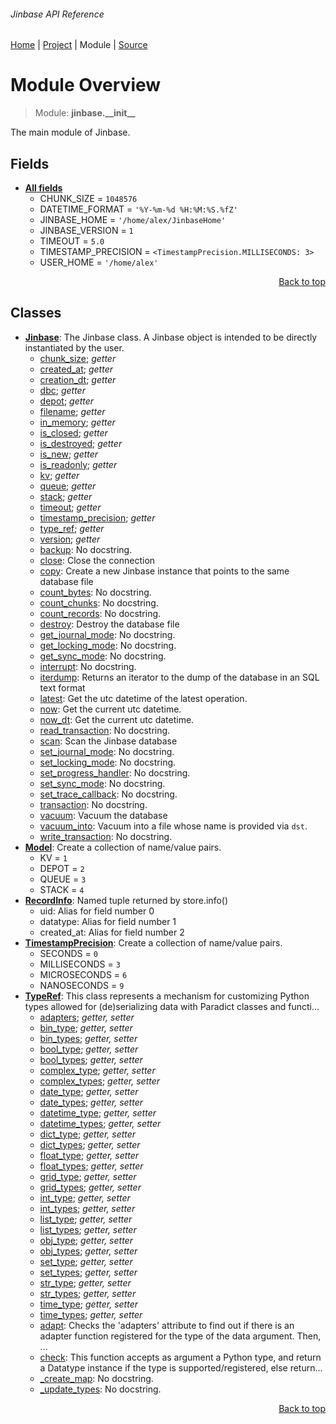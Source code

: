 ###### Jinbase API Reference
[Home](/docs/api/README.md) | [Project](/README.md) | Module | [Source](/src/jinbase/__init__.py)

# Module Overview
> Module: **jinbase.\_\_init\_\_**

The main module of Jinbase.

## Fields
- [**All fields**](/docs/api/modules/jinbase/__init__/fields.md)
    - CHUNK\_SIZE = `1048576`
    - DATETIME\_FORMAT = `'%Y-%m-%d %H:%M:%S.%fZ'`
    - JINBASE\_HOME = `'/home/alex/JinbaseHome'`
    - JINBASE\_VERSION = `1`
    - TIMEOUT = `5.0`
    - TIMESTAMP\_PRECISION = `<TimestampPrecision.MILLISECONDS: 3>`
    - USER\_HOME = `'/home/alex'`

<p align="right"><a href="#jinbase-api-reference">Back to top</a></p>

## Classes
- [**Jinbase**](/docs/api/modules/jinbase/__init__/class-Jinbase.md): The Jinbase class. A Jinbase object is intended to be directly instantiated by the user.
    - [chunk\_size](/docs/api/modules/jinbase/__init__/class-Jinbase.md#properties-table); _getter_
    - [created\_at](/docs/api/modules/jinbase/__init__/class-Jinbase.md#properties-table); _getter_
    - [creation\_dt](/docs/api/modules/jinbase/__init__/class-Jinbase.md#properties-table); _getter_
    - [dbc](/docs/api/modules/jinbase/__init__/class-Jinbase.md#properties-table); _getter_
    - [depot](/docs/api/modules/jinbase/__init__/class-Jinbase.md#properties-table); _getter_
    - [filename](/docs/api/modules/jinbase/__init__/class-Jinbase.md#properties-table); _getter_
    - [in\_memory](/docs/api/modules/jinbase/__init__/class-Jinbase.md#properties-table); _getter_
    - [is\_closed](/docs/api/modules/jinbase/__init__/class-Jinbase.md#properties-table); _getter_
    - [is\_destroyed](/docs/api/modules/jinbase/__init__/class-Jinbase.md#properties-table); _getter_
    - [is\_new](/docs/api/modules/jinbase/__init__/class-Jinbase.md#properties-table); _getter_
    - [is\_readonly](/docs/api/modules/jinbase/__init__/class-Jinbase.md#properties-table); _getter_
    - [kv](/docs/api/modules/jinbase/__init__/class-Jinbase.md#properties-table); _getter_
    - [queue](/docs/api/modules/jinbase/__init__/class-Jinbase.md#properties-table); _getter_
    - [stack](/docs/api/modules/jinbase/__init__/class-Jinbase.md#properties-table); _getter_
    - [timeout](/docs/api/modules/jinbase/__init__/class-Jinbase.md#properties-table); _getter_
    - [timestamp\_precision](/docs/api/modules/jinbase/__init__/class-Jinbase.md#properties-table); _getter_
    - [type\_ref](/docs/api/modules/jinbase/__init__/class-Jinbase.md#properties-table); _getter_
    - [version](/docs/api/modules/jinbase/__init__/class-Jinbase.md#properties-table); _getter_
    - [backup](/docs/api/modules/jinbase/__init__/class-Jinbase.md#backup): No docstring.
    - [close](/docs/api/modules/jinbase/__init__/class-Jinbase.md#close): Close the connection
    - [copy](/docs/api/modules/jinbase/__init__/class-Jinbase.md#copy): Create a new Jinbase instance that points to the same database file
    - [count\_bytes](/docs/api/modules/jinbase/__init__/class-Jinbase.md#count_bytes): No docstring.
    - [count\_chunks](/docs/api/modules/jinbase/__init__/class-Jinbase.md#count_chunks): No docstring.
    - [count\_records](/docs/api/modules/jinbase/__init__/class-Jinbase.md#count_records): No docstring.
    - [destroy](/docs/api/modules/jinbase/__init__/class-Jinbase.md#destroy): Destroy the database file
    - [get\_journal\_mode](/docs/api/modules/jinbase/__init__/class-Jinbase.md#get_journal_mode): No docstring.
    - [get\_locking\_mode](/docs/api/modules/jinbase/__init__/class-Jinbase.md#get_locking_mode): No docstring.
    - [get\_sync\_mode](/docs/api/modules/jinbase/__init__/class-Jinbase.md#get_sync_mode): No docstring.
    - [interrupt](/docs/api/modules/jinbase/__init__/class-Jinbase.md#interrupt): No docstring.
    - [iterdump](/docs/api/modules/jinbase/__init__/class-Jinbase.md#iterdump): Returns an iterator to the dump of the database in an SQL text format
    - [latest](/docs/api/modules/jinbase/__init__/class-Jinbase.md#latest): Get the utc datetime of the latest operation.
    - [now](/docs/api/modules/jinbase/__init__/class-Jinbase.md#now): Get the current utc datetime.
    - [now\_dt](/docs/api/modules/jinbase/__init__/class-Jinbase.md#now_dt): Get the current utc datetime.
    - [read\_transaction](/docs/api/modules/jinbase/__init__/class-Jinbase.md#read_transaction): No docstring.
    - [scan](/docs/api/modules/jinbase/__init__/class-Jinbase.md#scan): Scan the Jinbase database
    - [set\_journal\_mode](/docs/api/modules/jinbase/__init__/class-Jinbase.md#set_journal_mode): No docstring.
    - [set\_locking\_mode](/docs/api/modules/jinbase/__init__/class-Jinbase.md#set_locking_mode): No docstring.
    - [set\_progress\_handler](/docs/api/modules/jinbase/__init__/class-Jinbase.md#set_progress_handler): No docstring.
    - [set\_sync\_mode](/docs/api/modules/jinbase/__init__/class-Jinbase.md#set_sync_mode): No docstring.
    - [set\_trace\_callback](/docs/api/modules/jinbase/__init__/class-Jinbase.md#set_trace_callback): No docstring.
    - [transaction](/docs/api/modules/jinbase/__init__/class-Jinbase.md#transaction): No docstring.
    - [vacuum](/docs/api/modules/jinbase/__init__/class-Jinbase.md#vacuum): Vacuum the database
    - [vacuum\_into](/docs/api/modules/jinbase/__init__/class-Jinbase.md#vacuum_into): Vacuum into a file whose name is provided via `dst`.
    - [write\_transaction](/docs/api/modules/jinbase/__init__/class-Jinbase.md#write_transaction): No docstring.
- [**Model**](/docs/api/modules/jinbase/__init__/class-Model.md): Create a collection of name/value pairs.
    - KV = `1`
    - DEPOT = `2`
    - QUEUE = `3`
    - STACK = `4`
- [**RecordInfo**](/docs/api/modules/jinbase/__init__/class-RecordInfo.md): Named tuple returned by store.info()
    - uid: Alias for field number 0
    - datatype: Alias for field number 1
    - created\_at: Alias for field number 2
- [**TimestampPrecision**](/docs/api/modules/jinbase/__init__/class-TimestampPrecision.md): Create a collection of name/value pairs.
    - SECONDS = `0`
    - MILLISECONDS = `3`
    - MICROSECONDS = `6`
    - NANOSECONDS = `9`
- [**TypeRef**](/docs/api/modules/jinbase/__init__/class-TypeRef.md): This class represents a mechanism for customizing Python types allowed for (de)serializing data with Paradict classes and functi...
    - [adapters](/docs/api/modules/jinbase/__init__/class-TypeRef.md#properties-table); _getter, setter_
    - [bin\_type](/docs/api/modules/jinbase/__init__/class-TypeRef.md#properties-table); _getter, setter_
    - [bin\_types](/docs/api/modules/jinbase/__init__/class-TypeRef.md#properties-table); _getter, setter_
    - [bool\_type](/docs/api/modules/jinbase/__init__/class-TypeRef.md#properties-table); _getter, setter_
    - [bool\_types](/docs/api/modules/jinbase/__init__/class-TypeRef.md#properties-table); _getter, setter_
    - [complex\_type](/docs/api/modules/jinbase/__init__/class-TypeRef.md#properties-table); _getter, setter_
    - [complex\_types](/docs/api/modules/jinbase/__init__/class-TypeRef.md#properties-table); _getter, setter_
    - [date\_type](/docs/api/modules/jinbase/__init__/class-TypeRef.md#properties-table); _getter, setter_
    - [date\_types](/docs/api/modules/jinbase/__init__/class-TypeRef.md#properties-table); _getter, setter_
    - [datetime\_type](/docs/api/modules/jinbase/__init__/class-TypeRef.md#properties-table); _getter, setter_
    - [datetime\_types](/docs/api/modules/jinbase/__init__/class-TypeRef.md#properties-table); _getter, setter_
    - [dict\_type](/docs/api/modules/jinbase/__init__/class-TypeRef.md#properties-table); _getter, setter_
    - [dict\_types](/docs/api/modules/jinbase/__init__/class-TypeRef.md#properties-table); _getter, setter_
    - [float\_type](/docs/api/modules/jinbase/__init__/class-TypeRef.md#properties-table); _getter, setter_
    - [float\_types](/docs/api/modules/jinbase/__init__/class-TypeRef.md#properties-table); _getter, setter_
    - [grid\_type](/docs/api/modules/jinbase/__init__/class-TypeRef.md#properties-table); _getter, setter_
    - [grid\_types](/docs/api/modules/jinbase/__init__/class-TypeRef.md#properties-table); _getter, setter_
    - [int\_type](/docs/api/modules/jinbase/__init__/class-TypeRef.md#properties-table); _getter, setter_
    - [int\_types](/docs/api/modules/jinbase/__init__/class-TypeRef.md#properties-table); _getter, setter_
    - [list\_type](/docs/api/modules/jinbase/__init__/class-TypeRef.md#properties-table); _getter, setter_
    - [list\_types](/docs/api/modules/jinbase/__init__/class-TypeRef.md#properties-table); _getter, setter_
    - [obj\_type](/docs/api/modules/jinbase/__init__/class-TypeRef.md#properties-table); _getter, setter_
    - [obj\_types](/docs/api/modules/jinbase/__init__/class-TypeRef.md#properties-table); _getter, setter_
    - [set\_type](/docs/api/modules/jinbase/__init__/class-TypeRef.md#properties-table); _getter, setter_
    - [set\_types](/docs/api/modules/jinbase/__init__/class-TypeRef.md#properties-table); _getter, setter_
    - [str\_type](/docs/api/modules/jinbase/__init__/class-TypeRef.md#properties-table); _getter, setter_
    - [str\_types](/docs/api/modules/jinbase/__init__/class-TypeRef.md#properties-table); _getter, setter_
    - [time\_type](/docs/api/modules/jinbase/__init__/class-TypeRef.md#properties-table); _getter, setter_
    - [time\_types](/docs/api/modules/jinbase/__init__/class-TypeRef.md#properties-table); _getter, setter_
    - [adapt](/docs/api/modules/jinbase/__init__/class-TypeRef.md#adapt): Checks the 'adapters' attribute to find out if there is an adapter function registered for the type of the data argument. Then, ...
    - [check](/docs/api/modules/jinbase/__init__/class-TypeRef.md#check): This function accepts as argument a Python type, and return a Datatype instance if the type is supported/registered, else return...
    - [\_create\_map](/docs/api/modules/jinbase/__init__/class-TypeRef.md#_create_map): No docstring.
    - [\_update\_types](/docs/api/modules/jinbase/__init__/class-TypeRef.md#_update_types): No docstring.

<p align="right"><a href="#jinbase-api-reference">Back to top</a></p>

